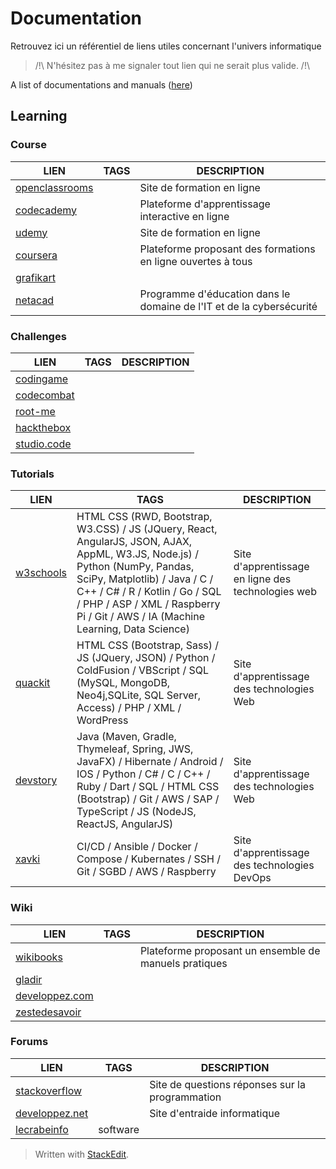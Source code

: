 ﻿# Documentation

Retrouvez ici un référentiel de liens utiles concernant l'univers informatique

> /!\ N'hésitez pas à me signaler tout lien qui ne serait plus valide. /!\

A list of documentations and manuals ([here](https://github.com/jasonchampagne/FindMyDoc))

## Learning
### Course
|LIEN|TAGS|DESCRIPTION|
|--|--|--|
|[openclassrooms](https://openclassrooms.com/fr/)||Site de formation en ligne|
|[codecademy](https://www.codecademy.com/)||Plateforme d'apprentissage interactive en ligne|
|[udemy](https://www.udemy.com/)||Site de formation en ligne|
|[coursera](https://fr.coursera.org/)||Plateforme proposant des formations en ligne ouvertes à tous|
|[grafikart](https://grafikart.fr/)|||
|[netacad](https://www.netacad.com/fr)||Programme d'éducation dans le domaine de l'IT et de la cybersécurité|

### Challenges
|LIEN|TAGS|DESCRIPTION|
|--|--|--|
|[codingame](https://www.codingame.com/start)|||
|[codecombat](https://codecombat.com/play)|||
|[root-me](https://www.root-me.org/)|||
|[hackthebox](https://www.hackthebox.com/)|||
|[studio.code](https://studio.code.org/courses)|||

### Tutorials
|LIEN|TAGS|DESCRIPTION|
|--|--|--|
|[w3schools](https://www.w3schools.com/)|HTML CSS (RWD, Bootstrap, W3.CSS) / JS (JQuery, React, AngularJS, JSON, AJAX, AppML, W3.JS, Node.js) / Python (NumPy, Pandas, SciPy, Matplotlib) / Java / C / C++ / C# / R / Kotlin / Go / SQL / PHP / ASP / XML / Raspberry Pi / Git / AWS / IA (Machine Learning, Data Science)|Site d'apprentissage en ligne des technologies web|
|[quackit](https://www.quackit.com/)|HTML CSS (Bootstrap, Sass) / JS (JQuery, JSON) / Python / ColdFusion / VBScript / SQL (MySQL, MongoDB, Neo4j,SQLite, SQL Server, Access) / PHP / XML / WordPress|Site d'apprentissage des technologies Web|
|[devstory](https://devstory.net/)|Java (Maven, Gradle, Thymeleaf, Spring, JWS, JavaFX) / Hibernate / Android / IOS / Python / C# / C / C++ / Ruby / Dart / SQL / HTML CSS (Bootstrap) / Git / AWS / SAP / TypeScript / JS (NodeJS, ReactJS, AngularJS)|Site d'apprentissage des technologies Web|
|[xavki](https://xavki.blog/)|CI/CD / Ansible / Docker / Compose / Kubernates / SSH / Git / SGBD / AWS / Raspberry|Site d'apprentissage des technologies DevOps|

### Wiki
|LIEN|TAGS|DESCRIPTION|
|--|--|--|
|[wikibooks](https://fr.wikibooks.org/wiki/Accueil)||Plateforme proposant un ensemble de manuels pratiques|
|[gladir](https://www.gladir.com/)|||
|[developpez.com](https://general.developpez.com/cours/)|||
|[zestedesavoir](https://zestedesavoir.com/)|||

### Forums
|LIEN|TAGS|DESCRIPTION|
|--|--|--|
|[stackoverflow](https://stackoverflow.com/)||Site de questions réponses sur la programmation|
|[developpez.net](https://www.developpez.net/forums/)||Site d'entraide informatique|
|[lecrabeinfo](https://lecrabeinfo.net/)|software||

> Written with [StackEdit](https://stackedit.io/).